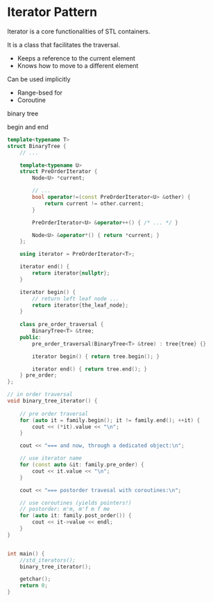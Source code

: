 # Iterator Pattern

Iterator is a core functionalities of STL containers.

It is a class that facilitates the traversal.
- Keeps a reference to the current element
- Knows how to move to a different element

Can be used implicitly 
- Range-bsed for 
- Coroutine

binary tree

begin and end

```cpp
template<typename T>
struct BinaryTree {
    // ...

    template<typename U>
    struct PreOrderIterator {
        Node<U> *current;

        // ...
        bool operator!=(const PreOrderIterator<U> &other) {
            return current != other.current;
        }

        PreOrderIterator<U> &operator++() { /* ... */ }

        Node<U> &operator*() { return *current; }
    };

    using iterator = PreOrderIterator<T>;

    iterator end() {
        return iterator{nullptr};
    }

    iterator begin() {
        // return left leaf node ...
        return iterator{the_leaf_node};
    }
    
    class pre_order_traversal {
        BinaryTree<T> &tree;
    public:
        pre_order_traversal(BinaryTree<T> &tree) : tree{tree} {}

        iterator begin() { return tree.begin(); }

        iterator end() { return tree.end(); }
    } pre_order;
};

// in order traversal
void binary_tree_iterator() {
    
    // pre order traversal
    for (auto it = family.begin(); it != family.end(); ++it) {
        cout << (*it).value << "\n";
    }

    cout << "=== and now, through a dedicated object:\n";

    // use iterator name
    for (const auto &it: family.pre_order) {
        cout << it.value << "\n";
    }

    cout << "=== postorder travesal with coroutines:\n";

    // use coroutines (yields pointers!)
    // postorder: m'm, m'f m f me
    for (auto it: family.post_order()) {
        cout << it->value << endl;
    }
}


int main() {
    //std_iterators();
    binary_tree_iterator();

    getchar();
    return 0;
}

```